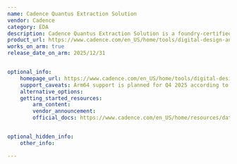 ```yaml
---
name: Cadence Quantus Extraction Solution
vendor: Cadence
category: EDA
description: Cadence Quantus Extraction Solution is a foundry-certified parasitic extraction tool that delivers faster, highly accurate RC extractions for both digital and transistor-level designs, ensuring efficient signoff and faster tapeout.
product_url: https://www.cadence.com/en_US/home/tools/digital-design-and-signoff/silicon-signoff/quantus-extraction-solution.html
works_on_arm: true
release_date_on_arm: 2025/12/31


optional_info:
    homepage_url: https://www.cadence.com/en_US/home/tools/digital-design-and-signoff/silicon-signoff/quantus-extraction-solution.html
    support_caveats: Arm64 support is planned for Q4 2025 according to Cadence’s platform roadmap. For early-access builds, contact arm-ecosystem@cadence.com.
    alternative_options:
    getting_started_resources:
        arm_content:
        vendor_announcement:
        official_docs: https://www.cadence.com/en_US/home/resources/datasheets/quantus-insight-solution-ds.html


optional_hidden_info:
    other_info:

---
```

